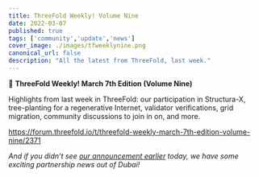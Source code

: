 ```yaml
---
title: ThreeFold Weekly! Volume Nine
date: 2022-03-07
published: true
tags: ['community','update','news']
cover_image: ./images/tfweeklynine.png
canonical_url: false
description: "All the latest from ThreeFold, last week."
---
```


📰 **ThreeFold Weekly! March 7th Edition (Volume Nine)**

Highlights from last week in ThreeFold: our participation in Structura-X, tree-planting for a regenerative Internet, validator verifications, grid migration, community discussions to join in on, and more.

https://forum.threefold.io/t/threefold-weekly-march-7th-edition-volume-nine/2371

*And if you didn’t see [our announcement earlier](https://threefold.io/news/post/paradise_hills/) today, we have some exciting partnership news out of Dubai!*